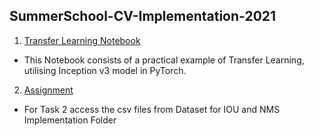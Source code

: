 ## SummerSchool-CV-Implementation-2021
1. [Transfer Learning Notebook](https://colab.research.google.com/drive/19srANmNmRYnpoQkaam_tP2IyrpzidiTP#scrollTo=E-aB400rkx1a) 

* This Notebook consists of a practical example of Transfer Learning, utilising Inception v3 model in PyTorch.<br>
2. [Assignment](https://colab.research.google.com/drive/1im89dEFQ9o50h6MvMuKvfCHAn3dhbaR-#scrollTo=diyGYvVzkzVq)
* For Task 2 access the csv files from Dataset for IOU and NMS Implementation Folder
